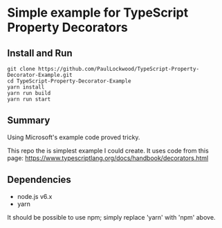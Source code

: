 # Simple example for TypeScript Property Decorators

## Install and Run
```
git clone https://github.com/PaulLockwood/TypeScript-Property-Decorator-Example.git
cd TypeScript-Property-Decorator-Example
yarn install
yarn run build
yarn run start
```

## Summary
Using Microsoft's example code proved tricky.

This repo the is simplest example I could create. It uses code from this page: <https://www.typescriptlang.org/docs/handbook/decorators.html>

## Dependencies
- node.js v6.x
- yarn

It should be possible to use npm; simply replace 'yarn' with 'npm' above.
